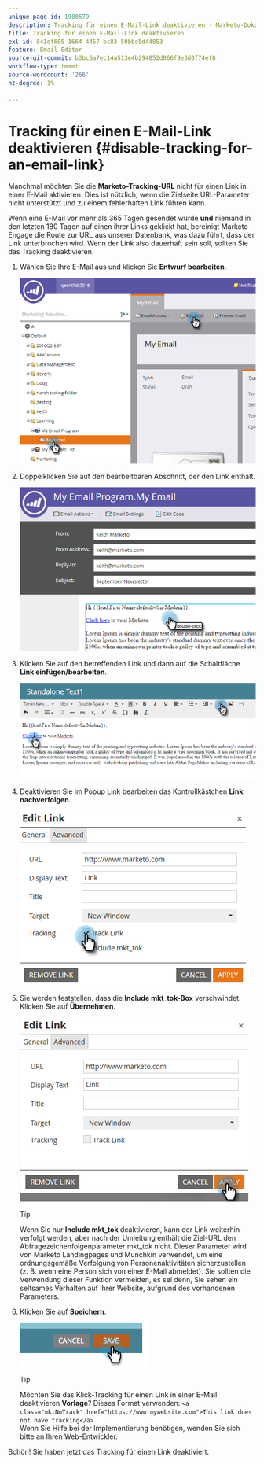 ```yaml
---
unique-page-id: 1900579
description: Tracking für einen E-Mail-Link deaktivieren - Marketo-Dokumente - Produktdokumentation
title: Tracking für einen E-Mail-Link deaktivieren
exl-id: 841ef605-1664-4457-bc83-50bbe5d44853
feature: Email Editor
source-git-commit: b3bc6a7ec14a513e4b294852d066f9e3d0f74ef8
workflow-type: tm+mt
source-wordcount: '266'
ht-degree: 1%

---
```


# Tracking für einen E-Mail-Link deaktivieren {#disable-tracking-for-an-email-link}

Manchmal möchten Sie die **Marketo-Tracking-URL** nicht für einen Link in einer E-Mail aktivieren. Dies ist nützlich, wenn die Zielseite URL-Parameter nicht unterstützt und zu einem fehlerhaften Link führen kann.

Wenn eine E-Mail vor mehr als 365 Tagen gesendet wurde **und** niemand in den letzten 180 Tagen auf einen ihrer Links geklickt hat, bereinigt Marketo Engage die Route zur URL aus unserer Datenbank, was dazu führt, dass der Link unterbrochen wird. Wenn der Link also dauerhaft sein soll, sollten Sie das Tracking deaktivieren.

1. Wählen Sie Ihre E-Mail aus und klicken Sie **Entwurf bearbeiten**.

   ![](assets/one-7.png)

1. Doppelklicken Sie auf den bearbeitbaren Abschnitt, der den Link enthält.

   ![](assets/two-6.png)

1. Klicken Sie auf den betreffenden Link und dann auf die Schaltfläche **Link einfügen/bearbeiten**.

   ![](assets/three-6.png)

1. Deaktivieren Sie im Popup Link bearbeiten das Kontrollkästchen **Link nachverfolgen**.

   ![](assets/four-4.png)

1. Sie werden feststellen, dass die **Include mkt_tok-Box** verschwindet. Klicken Sie auf **Übernehmen**.

   ![](assets/five-3.png)

   >[!TIP]
   >
   >Wenn Sie nur **Include mkt_tok** deaktivieren, kann der Link weiterhin verfolgt werden, aber nach der Umleitung enthält die Ziel-URL den Abfragezeichenfolgenparameter mkt_tok nicht. Dieser Parameter wird von Marketo Landingpages und Munchkin verwendet, um eine ordnungsgemäße Verfolgung von Personenaktivitäten sicherzustellen (z. B. wenn eine Person sich von einer E-Mail abmeldet). Sie sollten die Verwendung dieser Funktion vermeiden, es sei denn, Sie sehen ein seltsames Verhalten auf Ihrer Website, aufgrund des vorhandenen Parameters.

1. Klicken Sie auf **Speichern**.

   ![](assets/image2014-9-17-22-3a25-3a20.png)

   >[!TIP]
   >
   >Möchten Sie das Klick-Tracking für einen Link in einer E-Mail deaktivieren **Vorlage**? Dieses Format verwenden:
   >`<a class="mktNoTrack" href="https://www.mywebsite.com">This link does not have tracking</a>`\
   >Wenn Sie Hilfe bei der Implementierung benötigen, wenden Sie sich bitte an Ihren Web-Entwickler.

Schön! Sie haben jetzt das Tracking für einen Link deaktiviert.
